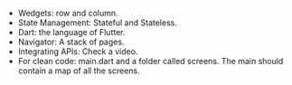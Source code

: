 - Wedgets: row and column.
- State Management: Stateful and Stateless.
- Dart: the language of Flutter.
- Navigator: A stack of pages.
- Integrating APIs: Check a video.
- For clean code: main.dart and a folder called screens. The main should contain a map of all the screens.